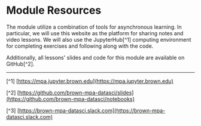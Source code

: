 # Module Resources

The module utilize a combination of tools for asynchronous learning. In particular, we will use this website as the platform for sharing notes and video lessons. We will also use the JupyterHub[^1] computing environment for completing exercises and following along with the code. 

Additionally, all lessons' slides and code for this module are available on GitHub[^2].

---
[^1] [https://mpa.jupyter.brown.edu](https://mpa.jupyter.brown.edu)

[^2] [https://github.com/brown-mpa-datasci/slides](https://github.com/brown-mpa-datasci/notebooks)

[^3] [https://brown-mpa-datasci.slack.com](https://brown-mpa-datasci.slack.com)